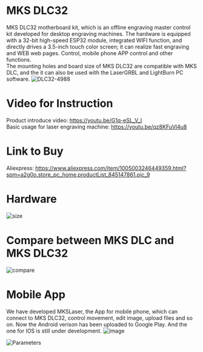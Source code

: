 # MKS DLC32
MKS DLC32 motherboard kit, which is an offline engraving master control kit developed for desktop engraving machines. The hardware is equipped with a 32-bit high-speed ESP32 module, integrated WIFI function, and directly drives a 3.5-inch touch color screen; it can realize fast engraving and WEB web pages. Control, mobile phone APP control and other functions.  
The mounting holes and board size of MKS DLC32 are compatible with MKS DLC, and the it can also be used with the LaserGRBL and LightBurn PC software.
![DLC32-4988](https://user-images.githubusercontent.com/48378586/138043008-3359a4c0-8994-4d46-b1dc-cfd551d47b76.png)

# Video for Instruction
Product introduce video: https://youtu.be/G1q-eSL_V_I  
Basic usage for laser engraving machine: https://youtu.be/qz8KFuVl4u8
# Link to Buy
Aliexpress: https://www.aliexpress.com/item/1005003246449359.html?spm=a2g0o.store_pc_home.productList_845147861.pic_9

#  Hardware
![size](https://user-images.githubusercontent.com/48378586/138042870-4f78506b-6ee5-4e68-a3f8-5b2527568462.jpg)

#  Compare between MKS DLC and MKS DLC32
![compare](https://user-images.githubusercontent.com/48378586/138044453-24ca6b9d-2692-4dd1-8831-7d136d0b0f45.png)

#  Mobile App
We have developed MKSLaser, the App for mobile phone, which can connect to MKS DLC32, control movement, edit image, upload files and so on. Now the Android verison has been uploaded to Google Play. And the one for IOS is still under development. 
![image](https://user-images.githubusercontent.com/48378586/138044705-56821842-31f8-477e-bc7a-0a7ccbdaa075.png)

![Parameters](https://user-images.githubusercontent.com/48378586/138046973-5118cc55-2416-4dce-84fb-64aa9bb76b7f.png)

